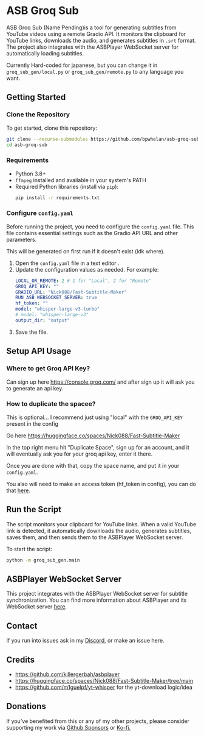 ﻿# ASB Groq Sub

ASB Groq Sub (Name Pending)is a tool for generating subtitles from YouTube videos using a remote Gradio API. It monitors the clipboard for YouTube links, downloads the audio, and generates subtitles in `.srt` format. The project also integrates with the ASBPlayer WebSocket server for automatically loading subtitles.

Currently Hard-coded for japanese, but you can change it in `groq_sub_gen/local.py` or `groq_sub_gen/remote.py` to any language you want.

## Getting Started

### Clone the Repository

To get started, clone this repository:

```bash
git clone --recurse-submodules https://github.com/bpwhelan/asb-groq-sub.git
cd asb-groq-sub
```

### Requirements

- Python 3.8+
- `ffmpeg` installed and available in your system's PATH
- Required Python libraries (install via `pip`):
  ```bash
  pip install -r requirements.txt
  ```

### Configure `config.yaml`

Before running the project, you need to configure the `config.yaml` file. This file contains essential settings such as the Gradio API URL and other parameters.

This will be generated on first run if it doesn't exist (idk where).

1. Open the `config.yaml` file in a text editor .
2. Update the configuration values as needed. For example:
   ```yaml
   LOCAL_OR_REMOTE: 2 # 1 for "Local", 2 for "Remote"
   GROQ_API_KEY: ""
   GRADIO_URL: "Nick088/Fast-Subtitle-Maker"
   RUN_ASB_WEBSOCKET_SERVER: true
   hf_token: ""
   model: "whisper-large-v3-turbo"
   # model: "whisper-large-v3"
   output_dir: "output"
   ```
3. Save the file.



## Setup API Usage

### Where to get Groq API Key?

Can sign up here https://console.groq.com/ and after sign up it will ask you to generate an api key.

### How to duplicate the spacee?

This is optional... I recommend just using "local" with the `GROQ_API_KEY` present in the config

Go here https://huggingface.co/spaces/Nick088/Fast-Subtitle-Maker

In the top right menu hit "Duplicate Space", sign up for an account, and it will eventually ask you for your groq api key, enter it there.

Once you are done with that, copy the space name, and put it in your `config.yaml`.

You also will need to make an access token (hf_token in config), you can do that [here](https://huggingface.co/settings/tokens/new?tokenType=read).

## Run the Script

The script monitors your clipboard for YouTube links. When a valid YouTube link is detected, it automatically downloads the audio, generates subtitles, saves them, and then sends them to the ASBPlayer WebSocket server.

To start the script:

```bash
python -m groq_sub_gen.main
```

## ASBPlayer WebSocket Server

This project integrates with the ASBPlayer WebSocket server for subtitle synchronization. You can find more information about ASBPlayer and its WebSocket server [here](https://github.com/killergerbah/asbplayer).

## Contact

If you run into issues ask in my [Discord](https://discord.gg/yP8Qse6bb8), or make an issue here.

## Credits

- https://github.com/killergerbah/asbplayer
- https://huggingface.co/spaces/Nick088/Fast-Subtitle-Maker/tree/main
- https://github.com/m1guelpf/yt-whisper for the yt-download logic/idea

## Donations

If you've benefited from this or any of my other projects, please consider supporting my work
via [Github Sponsors](https://github.com/sponsors/bpwhelan) or [Ko-fi.](https://ko-fi.com/beangate)
